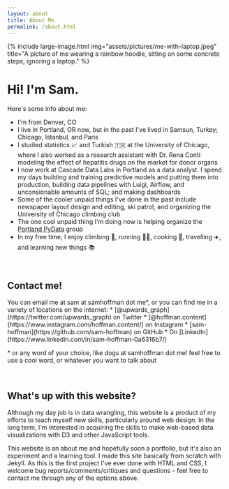 ```yaml
---
layout: about
title: About Me
permalink: /about.html
---
```

{% include large-image.html
img="assets/pictures/me-with-laptop.jpeg"
title="A picture of me wearing a rainbow hoodie, sitting on some concrete steps, ignoring a laptop." %}

# Hi! I'm Sam.  
  
  
Here's some info about me:
 * I'm from Denver, CO
 * I live in Portland, OR now, but in the past I've lived in Samsun, Turkey; Chicago, Istanbul, and Paris
 * I studied statistics 📈 and Turkish 🇹🇷 at the University of Chicago, where I also worked as a research assistant with Dr. Rena Conti modeling the effect of hepatitis drugs on the market for donor organs
 * I now work at Cascade Data Labs in Portland as a data analyst. I spend my days building and training predictive models and putting them into production, building data pipelines with Luigi, Airflow, and unconsionable amounts of SQL; and making dashboards
 * Some of the cooler unpaid things I've done in the past include newspaper layout design and editing, ski patrol, and organizing the University of Chicago climbing club
 * The one cool unpaid thing I'm doing now is helping organize the [Portland PyData](https://pdx.pydata.org) group
 * In my free time, I enjoy climbing 🧗, running 🏃‍♀️, cooking 🍪, travelling ✈️, and learning new things 📚

 <br>

<h2 id="contact">Contact me!</h2>
You can email me at sam at samhoffman dot me*, or you can find me in a variety of locations on the internet:
 * [@upwards_graph](https://twitter.com/upwards_graph) on Twitter
 * [@hoffman.content](https://www.instagram.com/hoffman.content/) on Instagram
 * [sam-hoffman](https://github.com/sam-hoffman) on GitHub
 * On [LinkedIn](https://www.linkedin.com/in/sam-hoffman-0a6316b7/)  

\* or any word of your choice, like dogs at samhoffman dot me! feel free to use a cool word, or whatever you want to talk about

 <br>
  
<h2 id="website">What's up with this website?</h2>
Although my day job is in data wrangling, this website is a product of my efforts to teach myself new skills, particularly around web design. 
In the long term, I'm interested in acquiring the skills to make web-based data visualizations with D3 and other JavaScript tools.
  
This website is an about me and hopefully soon a portfolio, but it's also an experiment and a learning tool. 
I made this site basically from scratch with Jekyll.
As this is the first project I've ever done with HTML and CSS, I welcome bug reports/comments/critiques and questions - feel free to contact me through any of the options above. 